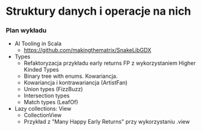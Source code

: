 # Struktury danych i operacje na nich

### Plan wykładu
* AI Tooling in Scala
  * https://github.com/makingthematrix/SnakeLibGDX
* Types
  * Refaktoryzacja przykładu early returns FP z wykorzystaniem Higher Kinded Types
  * Binary tree with enums. Kowariancja.
  * Kowariancja i kontrawariancja (ArtistFan)
  * Union types (FizzBuzz)
  * Intersection types
  * Match types (LeafOf)
* Lazy collections: View
  * CollectionView
  * Przykład z "Many Happy Early Returns" przy wykorzystaniu .view

